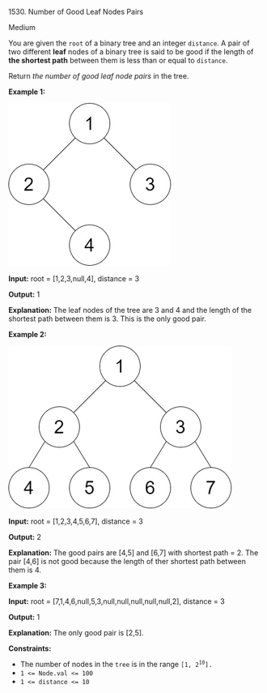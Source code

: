 1530\. Number of Good Leaf Nodes Pairs

Medium

You are given the `root` of a binary tree and an integer `distance`. A pair of two different **leaf** nodes of a binary tree is said to be good if the length of **the shortest path** between them is less than or equal to `distance`.

Return _the number of good leaf node pairs_ in the tree.

**Example 1:**

![](e1.jpg)

**Input:** root = [1,2,3,null,4], distance = 3

**Output:** 1

**Explanation:** The leaf nodes of the tree are 3 and 4 and the length of the shortest path between them is 3. This is the only good pair.

**Example 2:**

![](e2.jpg)

**Input:** root = [1,2,3,4,5,6,7], distance = 3

**Output:** 2

**Explanation:** The good pairs are [4,5] and [6,7] with shortest path = 2. The pair [4,6] is not good because the length of ther shortest path between them is 4.

**Example 3:**

**Input:** root = [7,1,4,6,null,5,3,null,null,null,null,null,2], distance = 3

**Output:** 1

**Explanation:** The only good pair is [2,5].

**Constraints:**

*   The number of nodes in the `tree` is in the range <code>[1, 2<sup>10</sup>].</code>
*   `1 <= Node.val <= 100`
*   `1 <= distance <= 10`